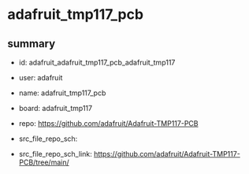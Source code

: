 # adafruit_tmp117_pcb
 
## summary 
* id: adafruit_adafruit_tmp117_pcb_adafruit_tmp117
* user: adafruit
* name: adafruit_tmp117_pcb
* board: adafruit_tmp117
* repo: https://github.com/adafruit/Adafruit-TMP117-PCB



* src_file_repo_sch: 
* src_file_repo_sch_link: https://github.com/adafruit/Adafruit-TMP117-PCB/tree/main/






